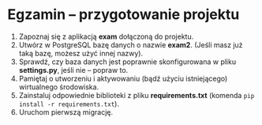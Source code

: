 # Egzamin &ndash; przygotowanie projektu

1. Zapoznaj się z aplikacją **exam** dołączoną do projektu. 
2. Utwórz w PostgreSQL bazę danych o nazwie **exam2**. (Jeśli masz już taką bazę, możesz użyć innej nazwy).
3. Sprawdź, czy baza danych jest poprawnie skonfigurowana w pliku **settings.py**, jeśli nie &ndash; popraw to. 
4. Pamiętaj o utworzeniu i aktywowaniu (bądź użyciu istniejącego) wirtualnego środowiska. 
5. Zainstaluj odpowiednie biblioteki z pliku **requirements.txt** (komenda `pip install -r requirements.txt`).
6. Uruchom pierwszą migrację.